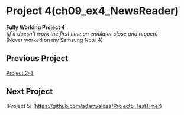 Project 4(ch09_ex4_NewsReader)
=======================
**Fully Working Project 4**  
*(if it doesn't work the first time on emulator close and reopen)*  
(Never worked on my Samsung Note 4)

Previous Project
-------------------
[Project 2-3](https://github.com/adamvaldez/TempConverter2)  

Next Project
-------------------
[Project 5] (https://github.com/adamvaldez/Project5_TestTimer)
